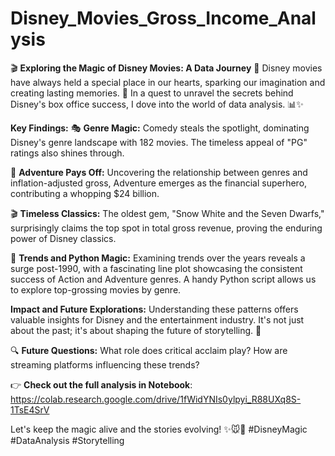 # Disney_Movies_Gross_Income_Analysis

🎬 **Exploring the Magic of Disney Movies: A Data Journey** 🚀
Disney movies have always held a special place in our hearts, sparking our imagination and creating lasting memories. 🌟 In a quest to unravel the secrets behind Disney's box office success, I dove into the world of data analysis. 📊✨

**Key Findings:**
🎭 **Genre Magic:** Comedy steals the spotlight, dominating Disney's genre landscape with 182 movies. The timeless appeal of "PG" ratings also shines through.

🌟 **Adventure Pays Off:** Uncovering the relationship between genres and inflation-adjusted gross, Adventure emerges as the financial superhero, contributing a whopping $24 billion.

🎬 **Timeless Classics:** The oldest gem, "Snow White and the Seven Dwarfs," surprisingly claims the top spot in total gross revenue, proving the enduring power of Disney classics.

🔄 **Trends and Python Magic:** Examining trends over the years reveals a surge post-1990, with a fascinating line plot showcasing the consistent success of Action and Adventure genres. A handy Python script allows us to explore top-grossing movies by genre.

**Impact and Future Explorations:**
Understanding these patterns offers valuable insights for Disney and the entertainment industry. It's not just about the past; it's about shaping the future of storytelling. 🚀

🔍 **Future Questions:** What role does critical acclaim play? How are streaming platforms influencing these trends?

👉 **Check out the full analysis in Notebook**: https://colab.research.google.com/drive/1fWidYNIs0ylpyi_R88UXq8S-1TsE4SrV

Let's keep the magic alive and the stories evolving! ✨🐭🏰 
#DisneyMagic #DataAnalysis #Storytelling

